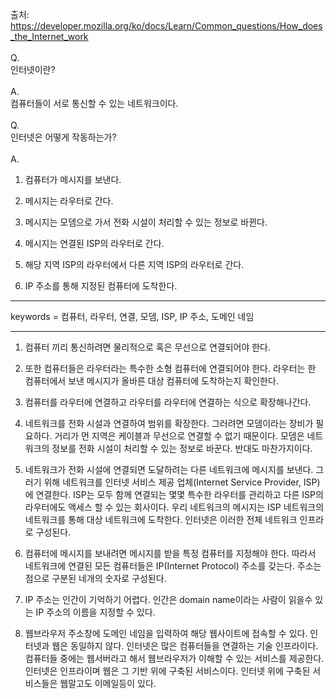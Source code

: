 출처: https://developer.mozilla.org/ko/docs/Learn/Common_questions/How_does_the_Internet_work
<br/>
<br/>
Q.
<br/>
인터넷이란?
<br/><br/>
A.
<br/>
컴퓨터들이 서로 통신할 수 있는 네트워크이다.
<br/><br/>
Q.
<br/>
인터넷은 어떻게 작동하는가?
<br/><br/>
A.
<br/>
1. 컴퓨터가 메시지를 보낸다.


2. 메시지는 라우터로 간다.


3. 메시지는 모뎀으로 가서 전화 시설이 처리할 수 있는 정보로 바뀐다.


4. 메시지는 연결된 ISP의 라우터로 간다.


5. 해당 지역 ISP의 라우터에서 다른 지역 ISP의 라우터로 간다.


6. IP 주소를 통해 지정된 컴퓨터에 도착한다.


<hr/>


keywords = 컴퓨터, 라우터, 연결, 모뎀, ISP, IP 주소, 도메인 네임


<hr/>


1. 컴퓨터 끼리 통신하려면 물리적으로 혹은 무선으로 연결되어야 한다.


2. 또한 컴퓨터들은 라우터라는 특수한 소형 컴퓨터에 연결되어야 한다. 라우터는 한 컴퓨터에서 보낸 메시지가 올바른 대상 컴퓨터에 도착하는지 확인한다.


3. 컴퓨터를 라우터에 연결하고 라우터를 라우터에 연결하는 식으로 확장해나간다.


4. 네트워크를 전화 시설과 연결하여 범위를 확장한다. 그러려면 모뎀이라는 장비가 필요하다. 거리가 먼 지역은 케이블과 무선으로 연결할 수 없기 때문이다. 모뎀은 네트워크의 정보를 전화 시설이 처리할 수 있는 정보로 바꾼다. 반대도 마찬가지이다.


5. 네트워크가 전화 시설에 연결되면 도달하려는 다른 네트워크에 메시지를 보낸다. 그러기 위해 네트워크를 인터넷 서비스 제공 업체(Internet Service Provider, ISP)에 연결한다. ISP는 모두 함께 연결되는 몇몇 특수한 라우터를 관리하고 다른 ISP의 라우터에도 액세스 할 수 있는 회사이다. 우리 네트워크의 메시지는 ISP 네트워크의 네트워크를 통해 대상 네트워크에 도착한다. 인터넷은 이러한 전체 네트워크 인프라로 구성된다.

6. 컴퓨터에 메시지를 보내려면 메시지를 받을 특정 컴퓨터를 지정해야 한다. 따라서 네트워크에 연결된 모든 컴퓨터들은 IP(Internet Protocol) 주소를 갖는다. 주소는 점으로 구분된 네개의 숫자로 구성된다.

7. IP 주소는 인간이 기억하기 어렵다. 인간은 domain name이라는 사람이 읽을수 있는 IP 주소의 이름을 지정할 수 있다.

8. 웹브라우저 주소창에 도메인 네임을 입력하여 해당 웹사이트에 접속할 수 있다. 인터넷과 웹은 동일하지 않다. 인터넷은 많은 컴퓨터들을 연결하는 기술 인프라이다. 컴퓨터들 중에는 웹서버라고 해서 웹브라우저가 이해할 수 있는 서비스를 제공한다. 인터넷은 인프라이며 웹은 그 기반 위에 구축된 서비스이다. 인터넷 위에 구축된 서비스들은 웹말고도 이메일등이 있다.